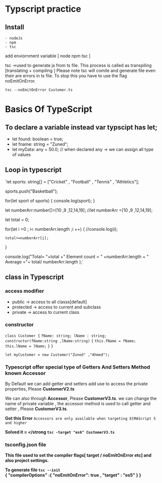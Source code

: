 # Typscript practice

## Install
    - nodeJs
    - npm
    - tsc 
 add enviornment variable  [ node npm tsc ]

tsc ->used to generate js from ts file. This process is called as transpiling [translating + compiling ] 
Please note tsc will comile and generate file even their are errors in ts file. To stop this you have to use the flag noEmitOnError.

`tsc --noEmitOnError Customer.ts`

# Basics Of TypeScript
## To declare a variable instead var typscipt has let;
   - let found: boolean = true;
   - let fname: string = "Zuned";
   - let myData: any = 50.0; // when declared any -> we can assign all type of values 
## Loop in typescript

`let sports: string[] = ["Cricket" , "Football" , "Tennis" , "Athletics"];

sports.push("Basketball");

for(let sport of sports)
{
  console.log(sport);
}

let numberArr:number[]=[10 ,9 ,12,14,19];
//let numberArr =[10 ,9 ,12,14,19];

let total = 0;

for(let i =0 ; i< numberArr.length ;i ++)
{
	//console.log(i);
	
	total+=numberArr[i];
}

console.log("Total= "+total +" Element count = " +numberArr.length + " Average ="+ total/ numberArr.length );`
   
## class in Typescript

### access modifier
 - public     -> access to all classs[default] 
 - protected  -> access to current and subclass
 - private    -> access to current class
 
### constructor 
`class Customer {`
 `fName: string;
 lName : string;`
 `constructor(fName:string ,lName:string)`
 `{`
	`this.fName = fName;
	this.lName = lName;`
 `}`
`}`

`let myCustomer = new Customer("Zuned" ,"Ahmed");`

### Typescript offer special type of Getters And Setters Method known Accessor
 By Default we can add getter and setters add use to access the private properties, Please <strong>CustomerV2.ts</strong>
 
 We can also through <strong>Accessor</strong>, Please <strong>CustomerV3.ts</strong>. 
 we can change the name of private variable , the accessor method is used to call getter  and setter , Please <strong>CustomerV3.ts</strong>. 
 
 <strong>Got this Error</strong> `Accessors are only available when targeting ECMAScript 5 and higher`
 
 <strong>Solved it = </strong `tsc -target "es6" CustomerV3.ts`
	

 ### tsconfig.json file
  This file used to set the compiler flags[ target / noEmitOnError etc] and also project settings.
  
  To generate file `tsc --init`
  <quote>	
	{
	 "compilerOptions" :{
	  "noEmitOnError": true ,
	  "target" : "es5"
	  }
	}
</quote>
